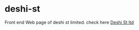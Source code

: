 # deshi-st
Front end Web page of deshi st limited. 
check here <a href="https://sk-prime.github.io/deshi-st/">Deshi St ltd</a>
